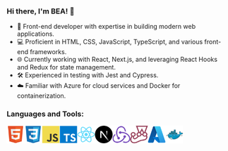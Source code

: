 ### Hi there, I'm BEA! 👋
- 🚀 Front-end developer with expertise in building modern web applications.
- 💻 Proficient in HTML, CSS, JavaScript, TypeScript, and various front-end frameworks.
- 🌐 Currently working with React, Next.js, and leveraging React Hooks and Redux for state management.
- 🛠️ Experienced in testing with Jest and Cypress.
- ☁️ Familiar with Azure for cloud services and Docker for containerization.

<!-- ![Your GitHub Stats](https://github-readme-stats.vercel.app/api?username=kelemenbeu&show_icons=true&theme=radical&count_private=true&hide=contribs) -->

### Languages and Tools:

<p align="center">
<img align="left" alt="HTML5" src="https://github.com/devicons/devicon/blob/master/icons/html5/html5-original.svg" width="40" height="40"/>
<img align="left" alt="CSS3" src="https://github.com/devicons/devicon/blob/master/icons/css3/css3-original.svg" width="40" height="40"/>
<img align="left" alt="JavaScript" src="https://github.com/devicons/devicon/blob/master/icons/javascript/javascript-original.svg" width="40" height="40"/>
<img align="left" alt="TypeScript" src="https://github.com/devicons/devicon/blob/master/icons/typescript/typescript-original.svg" width="40" height="40"/>
<img align="left" alt="React" src="https://github.com/devicons/devicon/blob/master/icons/react/react-original.svg" width="40" height="40"/>
<img align="left" alt="Next.js" src="https://github.com/devicons/devicon/blob/master/icons/nextjs/nextjs-original.svg" width="40" height="40"/>
<img align="left" alt="Redux" src="https://github.com/devicons/devicon/blob/master/icons/redux/redux-original.svg" width="40" height="40"/>
<img align="left" alt="Jest" src="https://github.com/devicons/devicon/blob/master/icons/jest/jest-plain.svg" width="40" height="40"/>
<img align="left" alt="Azure" src="https://github.com/devicons/devicon/blob/master/icons/azure/azure-original.svg" width="40" height="40"/>
<img align="left" alt="Docker" src="https://github.com/devicons/devicon/blob/master/icons/docker/docker-original.svg" width="40" height="40"/>
</p>
